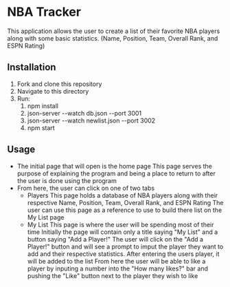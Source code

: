 # NBA Tracker
This application allows the user to create a list of their favorite NBA players along with some basic statistics. (Name, Position, Team, Overall Rank, and ESPN Rating)
## Installation
1. Fork and clone this repository
2. Navigate to this directory
3. Run:
    1. npm install
    2. json-server --watch db.json --port 3001
    3. json-server --watch newlist.json --port 3002
    4. npm start

## Usage
- The initial page that will open is the home page
    This page serves the purpose of explaining the program and being a place to return to after the user is done using the program
- From here, the user can click on one of two tabs
    - Players
        This page holds a database of NBA players along with their respective Name, Position, Team, Overall Rank, and ESPN Rating
        The user can use this page as a reference to use to build there list on the My List page
    - My List
        This page is where the user will be spending most of their time
        Initially the page will contain only a title saying "My List" and a button saying "Add a Player!"
        The user will click on the "Add a Player!" button and will see a prompt to imput the player they want to add and their respective statistics.
        After entering the users player, it will be added to the list
        From here the user will be able to like a player by inputing a number into the "How many likes?" bar and pushing the "Like" button next to the player they wish to like
